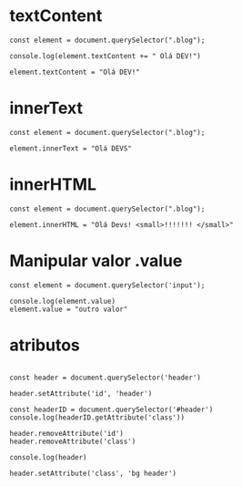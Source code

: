 # textContent
```JS
const element = document.querySelector(".blog");

console.log(element.textContent += " Olá DEV!")

element.textContent = "Olá DEV!"
```

# innerText

```JS
const element = document.querySelector(".blog");

element.innerText = "Olá DEVS"

```

# innerHTML
```JS
const element = document.querySelector(".blog");

element.innerHTML = "Olá Devs! <small>!!!!!!! </small>"

```
# Manipular valor    .value
```JS
const element = document.querySelector('input');

console.log(element.value)
element.value = "outro valor"

```

# atributos
```JS

const header = document.querySelector('header')

header.setAttribute('id', 'header')

const headerID = document.querySelector('#header')
console.log(headerID.getAttribute('class'))

header.removeAttribute('id')
header.removeAttribute('class')

console.log(header)

header.setAttribute('class', 'bg header')
```